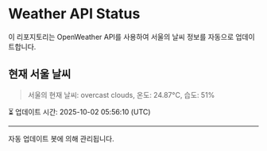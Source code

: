 
# Weather API Status

이 리포지토리는 OpenWeather API를 사용하여 서울의 날씨 정보를 자동으로 업데이트합니다.

## 현재 서울 날씨
> 서울의 현재 날씨: overcast clouds, 온도: 24.87°C, 습도: 51%

⏳ 업데이트 시간: 2025-10-02 05:56:10 (UTC)

---
자동 업데이트 봇에 의해 관리됩니다.
